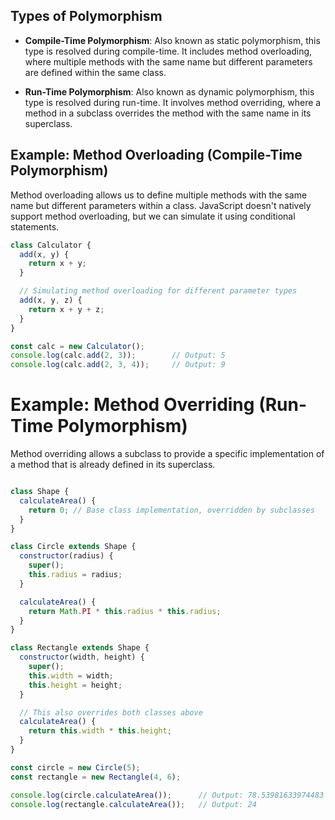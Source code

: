 ## Types of Polymorphism
- **Compile-Time Polymorphism**: Also known as static polymorphism, this type is resolved during compile-time. It includes method overloading, where multiple methods with the same name but different parameters are defined within the same class.

- **Run-Time Polymorphism**: Also known as dynamic polymorphism, this type is resolved during run-time. It involves method overriding, where a method in a subclass overrides the method with the same name in its superclass.

## Example: Method Overloading (Compile-Time Polymorphism)
Method overloading allows us to define multiple methods with the same name but different parameters within a class. JavaScript doesn't natively support method overloading, but we can simulate it using conditional statements.

```js
class Calculator {
  add(x, y) {
    return x + y;
  }

  // Simulating method overloading for different parameter types
  add(x, y, z) {
    return x + y + z;
  }
}

const calc = new Calculator();
console.log(calc.add(2, 3));        // Output: 5
console.log(calc.add(2, 3, 4));     // Output: 9
```

# Example: Method Overriding (Run-Time Polymorphism)
 Method overriding allows a subclass to provide a specific implementation of a method that is already defined in its superclass.

```js

class Shape {
  calculateArea() {
    return 0; // Base class implementation, overridden by subclasses
  }
}

class Circle extends Shape {
  constructor(radius) {
    super();
    this.radius = radius;
  }

  calculateArea() {
    return Math.PI * this.radius * this.radius;
  }
}

class Rectangle extends Shape {
  constructor(width, height) {
    super();
    this.width = width;
    this.height = height;
  }

  // This also overrides both classes above
  calculateArea() {
    return this.width * this.height;
  }
}

const circle = new Circle(5);
const rectangle = new Rectangle(4, 6);

console.log(circle.calculateArea());      // Output: 78.53981633974483
console.log(rectangle.calculateArea());   // Output: 24
```

